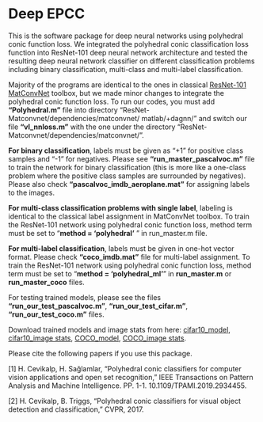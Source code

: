 # Deep EPCC

This is the software package for deep neural networks using polyhedral conic function loss. We integrated the polyhedral conic classification loss function into ResNet-101 deep neural network architecture and tested the resulting deep neural network classifier on different classification problems including binary classification, multi-class and multi-label classification. 

Majority of the programs are identical to the ones in classical [ResNet-101 MatConvNet](https://github.com/zhanghang1989/ResNet-Matconvnet) toolbox, but we made minor changes to integrate the polyhedral conic function loss. To run our codes, you must add **“Polyhedral.m”** file into directory “ResNet-Matconvnet/dependencies/matconvnet/ matlab/+dagnn/” and switch our file **“vl_nnloss.m”** with the one under the directory “ResNet-Matconvnet/dependencies/matconvnet/”.

**For binary classification**, labels must be given as “+1” for positive class samples and “-1” for negatives.  Please see **“run_master_pascalvoc.m”** file to train the network for binary classification (this is more like a one-class problem where the positive class samples are surrounded by negatives). Please also check **“pascalvoc_imdb_aeroplane.mat”** for assigning labels to the images.

**For multi-class classification problems with single label**, labeling is identical to the classical label assignment in MatConvNet toolbox.  To train the ResNet-101 network using polyhedral conic function loss, method term must be set to “**method = ‘polyhedral’** ” in run_master.m file.

**For multi-label classification**, labels must be given in one-hot vector format. Please check **“coco_imdb.mat”** file for multi-label assignment. To train the ResNet-101 network using polyhedral conic function loss, method term must be set to “**method = ‘polyhedral_ml’**” in **run_master.m** or **run_master_coco** files.

For testing trained models, please see the files **“run_our_test_pascalvoc.m”**, **“run_our_test_cifar.m”**, **“run_our_test_coco.m”** files.

Download trained models and image stats from here: [cifar10_model](https://drive.google.com/open?id=1UramKqP1JEAXJ0InUts0WeAR4gX1UogB), [cifar10_image stats](https://drive.google.com/open?id=1crdovsqQ9AElVDBiJS_nJpPupgvii5rH), [COCO_model](https://drive.google.com/open?id=12YvfW19u5IqB3aRggpx5g5d6eDaZ1aI8), [COCO_image stats](https://drive.google.com/open?id=1uKGwCe02aGPTa0RE3jGhTB5WGv4RgIbO).

Please cite the following papers if you use this package.

[1] H. Cevikalp, H. Sağlamlar, “Polyhedral conic classifiers for computer vision applications and open set recognition,” IEEE Transactions on Pattern Analysis and Machine Intelligence. PP. 1-1. 10.1109/TPAMI.2019.2934455.

[2] H. Cevikalp, B. Triggs, “Polyhedral conic classifiers for visual object detection and classification,” CVPR, 2017.
